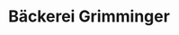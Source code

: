 ---
title: "Bäckerei Grimminger"
url: /mannheim/baeckerei-grimminger-seckenheimer-strasse/
shop: Bäckerei
---